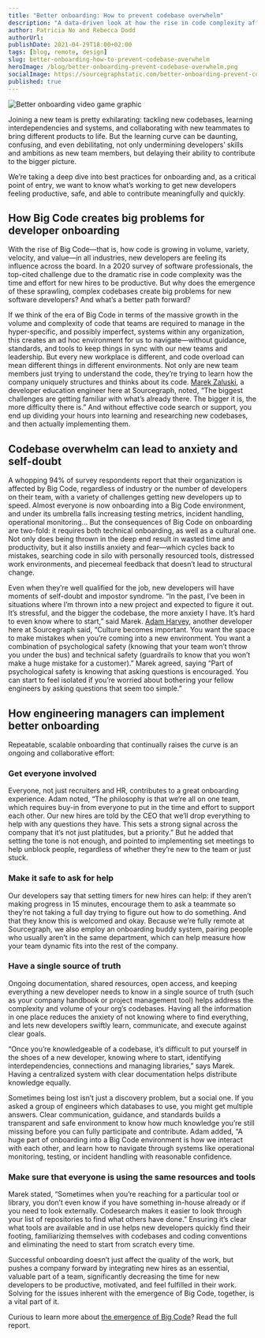 ```yaml
---
title: "Better onboarding: How to prevent codebase overwhelm"
description: "A data-driven look at how the rise in code complexity affects new developers joining a team, and how engineering managers can support new hires with better onboarding."
author: Patricia No and Rebecca Dodd
authorUrl: 
publishDate: 2021-04-29T18:00+02:00
tags: [blog, remote, design]
slug: better-onboarding-how-to-prevent-codebase-overwhelm
heroImage: /blog/better-onboarding-prevent-codebase-overwhelm.png
socialImage: https://sourcegraphstatic.com/better-onboarding-prevent-codebase-overwhelm.png
published: true
---
```


![Better onboarding video game graphic](/blog/better-onboarding-prevent-codebase-overwhelm.png)

Joining a new team is pretty exhilarating: tackling new codebases, learning interdependencies and systems, and collaborating with new teammates to bring different products to life. 
But the learning curve can be daunting, confusing, and even debilitating, not only undermining developers’ skills and ambitions as new team members, but delaying their ability to contribute to the bigger picture.

We’re taking a deep dive into best practices for onboarding and, as a critical point of entry, we want to know what’s working to get new developers feeling productive, safe, and able to contribute meaningfully and quickly.

## How Big Code creates big problems for developer onboarding

With the rise of Big Code—that is, how code is growing in volume, variety, velocity, and value—in all industries, new developers are feeling its influence across the board. 
In a 2020 survey of software professionals, the top-cited challenge due to the dramatic rise in code complexity was the time and effort for new hires to be productive. 
But why does the emergence of these sprawling, complex codebases create big problems for new software developers? And what’s a better path forward?

If we think of the era of Big Code in terms of the massive growth in the volume and complexity of code that teams are required to manage in the hyper-specific, and possibly imperfect, systems within any organization, this creates an ad hoc environment for us to navigate—without guidance, standards, and tools to keep things in sync with our new teams and leadership. 
But every new workplace is different, and code overload can mean different things in different environments. 
Not only are new team members just trying to understand the code, they’re trying to learn how the company uniquely structures and thinks about its code. 
[Marek Zaluski](/company/team#marek-zaluski), a developer education engineer here at Sourcegraph, noted, “The biggest challenges are getting familiar with what’s already there. The bigger it is, the more difficulty there is.” 
And without effective code search or support, you end up dividing your hours into learning and researching new codebases, and then actually implementing them.

## Codebase overwhelm can lead to anxiety and self-doubt

A whopping 94% of survey respondents report that their organization is affected by Big Code, regardless of industry or the number of developers on their team, with a variety of challenges getting new developers up to speed. 
Almost everyone is now onboarding into a Big Code environment, and under its umbrella falls increasing testing metrics, incident handling, operational monitoring... 
But the consequences of Big Code on onboarding are two-fold: it requires both technical onboarding, as well as a cultural one. 
Not only does being thrown in the deep end result in wasted time and productivity, but it also instills anxiety and fear—which cycles back to mistakes, searching code in silo with personally resourced tools, distressed work environments, and piecemeal feedback that doesn’t lead to structural change. 

Even when they’re well qualified for the job, new developers will have moments of self-doubt and impostor syndrome. “In the past, I’ve been in situations where I’m thrown into a new project and expected to figure it out. 
It’s stressful, and the bigger the codebase, the more anxiety I have. It’s hard to even know where to start,” said Marek. 
[Adam Harvey](/company/team#adam-harvey-he-him), another developer here at Sourcegraph said, “Culture becomes important. You want the space to make mistakes when you’re coming into a new environment. You want a combination of psychological safety (knowing that your team won’t throw you under the bus) and technical safety (guardrails to know that you won’t make a huge mistake for a customer).” 
Marek agreed, saying “Part of psychological safety is knowing that asking questions is encouraged. You can start to feel isolated if you’re worried about bothering your fellow engineers by asking questions that seem too simple.” 

## How engineering managers can implement better onboarding 

Repeatable, scalable onboarding that continually raises the curve is an ongoing and collaborative effort: 

### Get everyone involved 

Everyone, not just recruiters and HR, contributes to a great onboarding experience. Adam noted, “The philosophy is that we’re all on one team, which requires buy-in from everyone to put in the time and effort to support each other. 
Our new hires are told by the CEO that we’ll drop everything to help with any questions they have. This sets a strong signal across the company that it’s not just platitudes, but a priority.” 
But he added that setting the tone is not enough, and pointed to implementing set meetings to help unblock people, regardless of whether they’re new to the team or just stuck. 

### Make it safe to ask for help 

Our developers say that setting timers for new hires can help: if they aren’t making progress in 15 minutes, encourage them to ask a teammate so they’re not taking a full day trying to figure out how to do something. 
And that they know this is welcomed and okay. Because we’re fully remote at Sourcegraph, we also employ an onboarding buddy system, pairing people who usually aren’t in the same department, which can help measure how your team dynamic fits into the rest of the company. 

### Have a single source of truth 

Ongoing documentation, shared resources, open access, and keeping everything a new developer needs to know in a single source of truth (such as your company handbook or project management tool) helps address the complexity and volume of your org’s codebases. 
Having all the information in one place reduces the anxiety of not knowing where to find everything, and lets new developers swiftly learn, communicate, and execute against clear goals. 

“Once you’re knowledgeable of a codebase, it’s difficult to put yourself in the shoes of a new developer, knowing where to start, identifying interdependencies, connections and managing libraries,” says Marek. 
Having a centralized system with clear documentation helps distribute knowledge equally. 

Sometimes being lost isn’t just a discovery problem, but a social one. If you asked a group of engineers which databases to use, you might get multiple answers. Clear communication, guidance, and standards builds a transparent and safe environment to know how much knowledge you’re still missing before you can fully participate and contribute. 
Adam added, “A huge part of onboarding into a Big Code environment is how we interact with each other, and learn how to navigate through systems like operational monitoring, testing, or incident handling with reasonable confidence. 

### Make sure that everyone is using the same resources and tools 

Marek stated, “Sometimes when you’re reaching for a particular tool or library, you don’t even know if you have something in-house already or if you need to look externally. 
Codesearch makes it easier to look through your list of repositories to find what others have done.” Ensuring it’s clear what tools are available and in use helps new developers quickly find their footing, familiarizing themselves with codebases and coding conventions and eliminating the need to start from scratch every time. 

Successful onboarding doesn’t just affect the quality of the work, but pushes a company forward by integrating new hires as an essential, valuable part of a team, significantly decreasing the time for new developers to be productive, motivated, and feel fulfilled in their work. 
Solving for the issues inherent with the emergence of Big Code, together, is a vital part of it. 

Curious to learn more about [the emergence of Big Code](https://info.sourcegraph.com/emergence-of-big-code-2020-survey?_ga=2.177852646.2139915911.1619599995-1170923504.1619599995)? Read the full report.
